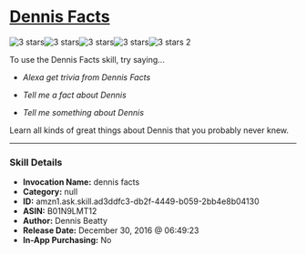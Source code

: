 # [Dennis Facts](http://alexa.amazon.com/#skills/amzn1.ask.skill.ad3ddfc3-db2f-4449-b059-2bb4e8b04130)
![3 stars](../../images/ic_star_black_18dp_1x.png)![3 stars](../../images/ic_star_black_18dp_1x.png)![3 stars](../../images/ic_star_black_18dp_1x.png)![3 stars](../../images/ic_star_border_black_18dp_1x.png)![3 stars](../../images/ic_star_border_black_18dp_1x.png) 2

To use the Dennis Facts skill, try saying...

* *Alexa get trivia from Dennis Facts*

* *Tell me a fact about Dennis*

* *Tell me something about Dennis*

Learn all kinds of great things about Dennis that you probably never knew.

***

### Skill Details

* **Invocation Name:** dennis facts
* **Category:** null
* **ID:** amzn1.ask.skill.ad3ddfc3-db2f-4449-b059-2bb4e8b04130
* **ASIN:** B01N9LMT12
* **Author:** Dennis Beatty
* **Release Date:** December 30, 2016 @ 06:49:23
* **In-App Purchasing:** No
